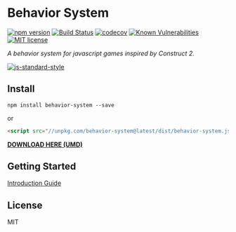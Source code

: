 # Behavior System

[![npm version](https://badge.fury.io/js/behavior-system.svg)](https://badge.fury.io/js/behavior-system)
[![Build Status](https://travis-ci.org/luizbills/behavior-system.svg?branch=master)](https://travis-ci.org/luizbills/behavior-system)
[![codecov](https://codecov.io/gh/luizbills/behavior-system/branch/master/graph/badge.svg)](https://codecov.io/gh/luizbills/behavior-system)
[![Known Vulnerabilities](https://snyk.io/test/github/luizbills/behavior-system/badge.svg?targetFile=package.json)](https://snyk.io/test/github/luizbills/behavior-system?targetFile=package.json)
[![MIT license](https://img.shields.io/badge/License-MIT-blue.svg)](LICENSE)


*A behavior system for javascript games inspired by Construct 2.*

[![js-standard-style](https://cdn.rawgit.com/feross/standard/master/badge.svg)](https://github.com/feross/standard)

## Install

`npm install behavior-system --save`

or

```html
<script src="//unpkg.com/behavior-system@latest/dist/behavior-system.js"></script>
```

**[DOWNLOAD HERE (UMD)](https://unpkg.com/behavior-system@latest/dist/behavior-system.js)**

## Getting Started

[Introduction Guide](https://github.com/luizbills/behavior-system/wiki/Getting-Started)

## License
MIT
